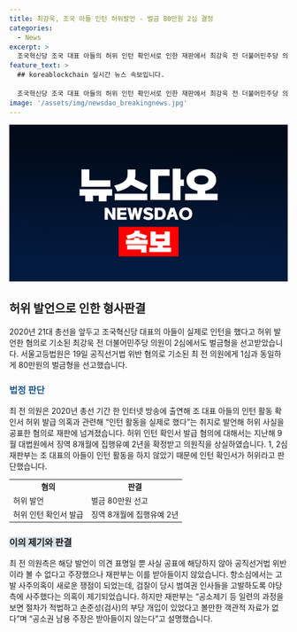```yaml
---
title: 최강욱, 조국 아들 인턴 허위발언 - 벌금 80만원 2심 결정
categories:
  - News
excerpt: >
  조국혁신당 조국 대표 아들의 허위 인턴 확인서로 인한 재판에서 최강욱 전 더불어민주당 의원은 벌금 80만원을 선고받았다. 최 의원은 총선 기간에 허위 발언을 했다는 혐의를 받았으며, 2심에서도 유죄 판결을 받았다. 또한 '고발 사주' 의혹에 대해서도 논란이 일고 있으나, 재판부는 이를 받아들이지 않았다. 최 의원은 선고 후 상고할 의사를 밝혔다. 
feature_text: >
  ## koreablockchain 실시간 뉴스 속보입니다.

  조국혁신당 조국 대표 아들의 허위 인턴 확인서로 인한 재판에서 최강욱 전 더불어민주당 의원은 벌금 80만원을 선고받았다. 최 의원은 총선 기간에 허위 발언을 했다는 혐의를 받았으며, 2심에서도 유죄 판결을 받았다. 또한 '고발 사주' 의혹에 대해서도 논란이 일고 있으나, 재판부는 이를 받아들이지 않았다. 최 의원은 선고 후 상고할 의사를 밝혔다. 
image: '/assets/img/newsdao_breakingnews.jpg'
---
```


<p><img src="/assets/img/newsdao_breakingnews.jpg" alt="koreablockchain 속보" /></p>

<h2 data-ke-size="size26">허위 발언으로 인한 형사판결</h2>

<p data-ke-size="size16">2020년 21대 총선을 앞두고 조국혁신당 대표의 아들이 실제로 인턴을 했다고 허위 발언한 혐의로 기소된 최강욱 전 더불어민주당 의원이 2심에서도 벌금형을 선고받았습니다. 서울고등법원은 19일 공직선거법 위반 혐의로 기소된 최 전 의원에게 1심과 동일하게 80만원의 벌금형을 선고했습니다.</p>

<h3><b><span style="color: #1a5490;">법정 판단</span></b></h3>

<p data-ke-size="size16">최 전 의원은 2020년 총선 기간 한 인터넷 방송에 출연해 조 대표 아들의 인턴 활동 확인서 허위 발급 의혹과 관련해 “인턴 활동을 실제로 했다”는 취지로 발언해 허위 사실을 공표한 혐의로 재판에 넘겨졌습니다. 허위 인턴 확인서 발급 혐의에 대해서는 지난해 9월 대법원에서 징역 8개월에 집행유예 2년을 확정받고 의원직을 상실하였습니다. 1, 2심 재판부는 조 대표의 아들이 인턴 활동을 하지 않았기 때문에 인턴 확인서가 허위라고 판단했습니다.</p>

<table>
    <tbody>
        <tr>
            <td style="text-align: center; height: 17px;"><b>혐의</b></td>
            <td style="text-align: center; height: 17px;"><b>판결</b></td>
        </tr>
        <tr>
            <td style="text-align: left; height: 17px;">허위 발언</td>
            <td style="text-align: left; height: 17px;">벌금 80만원 선고</td>
        </tr>
        <tr>
            <td style="text-align: left; height: 17px;">허위 인턴 확인서 발급</td>
            <td style="text-align: left; height: 17px;">징역 8개월에 집행유예 2년</td>
        </tr>
    </tbody>
</table>

<h3><b><span style="background-color: #21538527;">이의 제기와 판결</span></b></h3>

<p data-ke-size="size16">최 전 의원측은 해당 발언이 의견 표명일 뿐 사실 공표에 해당하지 않아 공직선거법 위반이라 볼 수 없다고 주장했으나 재판부는 이를 받아들이지 않았습니다. 항소심에서는 고발 사주의혹이 새로운 쟁점이 되었는데, 검찰이 당시 범여권 인사들을 고발하도록 야당 측에 사주했다는 의혹이 제기되었습니다. 하지만 재판부는 “공소제기 등 일련의 과정을 보면 절차가 적법하고 손준성(검사)의 부당 개입이 있었다고 볼만한 객관적 자료가 없다”며 “공소권 남용 주장은 받아들이지 않는다”고 설명했습니다.</p>

<p data-ke-size="size16">&nbsp;</p>

